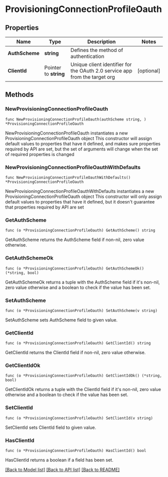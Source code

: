 # ProvisioningConnectionProfileOauth

## Properties

Name | Type | Description | Notes
------------ | ------------- | ------------- | -------------
**AuthScheme** | **string** | Defines the method of authentication | 
**ClientId** | Pointer to **string** | Unique client identifier for the OAuth 2.0 service app from the target org | [optional] 

## Methods

### NewProvisioningConnectionProfileOauth

`func NewProvisioningConnectionProfileOauth(authScheme string, ) *ProvisioningConnectionProfileOauth`

NewProvisioningConnectionProfileOauth instantiates a new ProvisioningConnectionProfileOauth object
This constructor will assign default values to properties that have it defined,
and makes sure properties required by API are set, but the set of arguments
will change when the set of required properties is changed

### NewProvisioningConnectionProfileOauthWithDefaults

`func NewProvisioningConnectionProfileOauthWithDefaults() *ProvisioningConnectionProfileOauth`

NewProvisioningConnectionProfileOauthWithDefaults instantiates a new ProvisioningConnectionProfileOauth object
This constructor will only assign default values to properties that have it defined,
but it doesn't guarantee that properties required by API are set

### GetAuthScheme

`func (o *ProvisioningConnectionProfileOauth) GetAuthScheme() string`

GetAuthScheme returns the AuthScheme field if non-nil, zero value otherwise.

### GetAuthSchemeOk

`func (o *ProvisioningConnectionProfileOauth) GetAuthSchemeOk() (*string, bool)`

GetAuthSchemeOk returns a tuple with the AuthScheme field if it's non-nil, zero value otherwise
and a boolean to check if the value has been set.

### SetAuthScheme

`func (o *ProvisioningConnectionProfileOauth) SetAuthScheme(v string)`

SetAuthScheme sets AuthScheme field to given value.


### GetClientId

`func (o *ProvisioningConnectionProfileOauth) GetClientId() string`

GetClientId returns the ClientId field if non-nil, zero value otherwise.

### GetClientIdOk

`func (o *ProvisioningConnectionProfileOauth) GetClientIdOk() (*string, bool)`

GetClientIdOk returns a tuple with the ClientId field if it's non-nil, zero value otherwise
and a boolean to check if the value has been set.

### SetClientId

`func (o *ProvisioningConnectionProfileOauth) SetClientId(v string)`

SetClientId sets ClientId field to given value.

### HasClientId

`func (o *ProvisioningConnectionProfileOauth) HasClientId() bool`

HasClientId returns a boolean if a field has been set.


[[Back to Model list]](../README.md#documentation-for-models) [[Back to API list]](../README.md#documentation-for-api-endpoints) [[Back to README]](../README.md)


